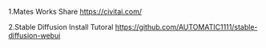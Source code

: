 1.Mates Works Share
https://civitai.com/

2.Stable Diffusion  Install Tutoral
https://github.com/AUTOMATIC1111/stable-diffusion-webui
